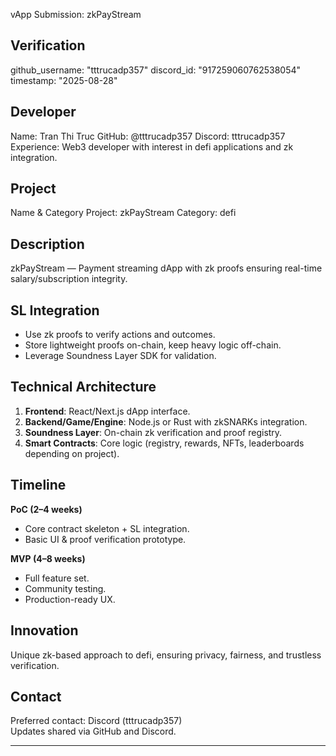 vApp Submission: zkPayStream

## Verification
github_username: "tttrucadp357"
discord_id: "917259060762538054"
timestamp: "2025-08-28"

## Developer
Name: Tran Thi Truc
GitHub: @tttrucadp357
Discord: tttrucadp357
Experience: Web3 developer with interest in defi applications and zk integration.

## Project
Name & Category
Project: zkPayStream
Category: defi

## Description
zkPayStream — Payment streaming dApp with zk proofs ensuring real-time salary/subscription integrity.

## SL Integration
- Use zk proofs to verify actions and outcomes.  
- Store lightweight proofs on-chain, keep heavy logic off-chain.  
- Leverage Soundness Layer SDK for validation.  

## Technical Architecture
1. **Frontend**: React/Next.js dApp interface.  
2. **Backend/Game/Engine**: Node.js or Rust with zkSNARKs integration.  
3. **Soundness Layer**: On-chain zk verification and proof registry.  
4. **Smart Contracts**: Core logic (registry, rewards, NFTs, leaderboards depending on project).  

## Timeline
**PoC (2–4 weeks)**  
- Core contract skeleton + SL integration.  
- Basic UI & proof verification prototype.  

**MVP (4–8 weeks)**  
- Full feature set.  
- Community testing.  
- Production-ready UX.  

## Innovation
Unique zk-based approach to defi, ensuring privacy, fairness, and trustless verification.  

## Contact
Preferred contact: Discord (tttrucadp357)  
Updates shared via GitHub and Discord.

---
